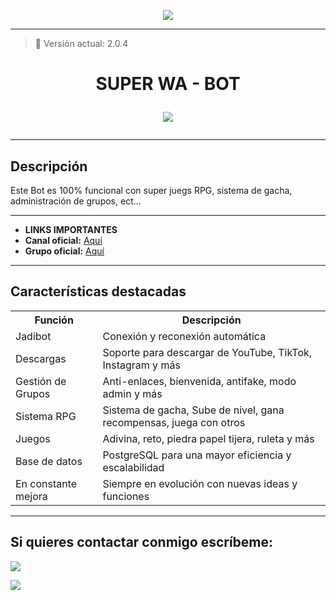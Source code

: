 <p align="center">
  <img src="https://capsule-render.vercel.app/api?type=waving&color=F700FF&height=100&section=header&text=🩵%20Makima-Bot-MD%20🩵&fontSize=32&fontColor=ffffff" />
</p>

---

> 🩵 Versión actual: 2.0.4

<h1 align="center">SUPER WA - BOT</p>
<p>
        <img src= "https://files.catbox.moe/petcot.jpg">
    </p>

</details>

---

## Descripción

Este Bot es 100% funcional con super juegs RPG, sistema de gacha, administración de grupos, ect...

---

- **LINKS IMPORTANTES**
- **Canal oficial:** [Aquí](https://whatsapp.com/channel/0029VbBdQFMB4hdMMGAzAr37)
- **Grupo oficial:** [Aquí](https://chat.whatsapp.com/KFZPNLb56dXLb3dQtCY8Ol?mode=wwt) 

</details>

---

##  Características destacadas

<p align="center">

<table>
  <tr>
    <th>Función</th>
    <th>Descripción</th>
  </tr>
  <tr>
    <td>Jadibot</td>
    <td>Conexión y reconexión automática</td>
  </tr>
  <tr>
    <td>Descargas</td>
    <td>Soporte para descargar de YouTube, TikTok, Instagram y más</td>
  </tr>
  <tr>
    <td>Gestión de Grupos</td>
    <td>Anti-enlaces, bienvenida, antifake, modo admin y más</td>
  </tr>
  <tr>
    <td>Sistema RPG</td>
    <td>Sistema de gacha, Sube de nivel, gana recompensas, juega con otros</td>
  </tr>
  <tr>
    <td>Juegos</td>
    <td>Adivina, reto, piedra papel tijera, ruleta y más</td>
   </tr>
  <tr>
    <td>Base de datos</td>
    <td>PostgreSQL para una mayor eficiencia y escalabilidad</td>
  </tr>
  <tr>
    <td>En constante mejora</td>
    <td>Siempre en evolución con nuevas ideas y funciones</td>
  </tr>
</table>

</p>

</details>

---

## Si quieres contactar conmigo escríbeme:

<a href="http://wa.me/573136379995" target="blank"><img src="https://img.shields.io/badge/Creador-25D366?style=for-the-badge&logo=whatsapp&logoColor=white" /> 

<a href="https://whatsapp.com/channel/0029VbBdQFMB4hdMMGAzAr37" target="blank"><img src="https://img.shields.io/badge/Canal oficial-25D366?style=for-the-badge&logo=whatsapp&logoColor=white" />
</a>
